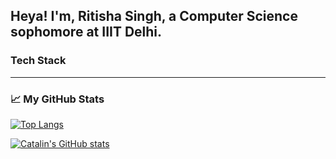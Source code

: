 Heya!
I'm, Ritisha Singh, a Computer Science sophomore at IIIT Delhi.
---
### Tech Stack


---
### 📈 My GitHub Stats

[![Top Langs](https://github-readme-stats.vercel.app/api/top-langs/?username=ritisha-21089&hide=java,html,css&theme=radical)](https://github.com/anuraghazra/github-readme-stats)

[![Catalin's GitHub stats](https://github-readme-stats.vercel.app/api?username=ritisha-21089&theme=radical)](https://github.com/anuraghazra/github-readme-stats)



